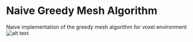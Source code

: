 # Naive Greedy Mesh Algorithm
Naive implementation of the greedy mesh algorithm for voxel environment
![alt text](https://i.imgur.com/qqa66xz.png)
